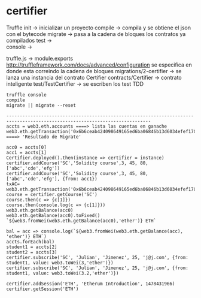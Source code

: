 # certifier


Truffle
init -> inicializar un proyecto
compile -> compila y se obtiene el json con el bytecode
migrate -> pasa a la cadena de bloques los contratos ya compilados
test ->     
console ->

truffle.js -> module.exports http://truffleframework.com/docs/advanced/configuration 
    se especifica en donde esta correindo la cadena de bloques
migrations/2-certifier -> se lanza una instancia del contrato Certifier
contracts/Certifier -> contrato inteligente
test/TestCertifier -> se escriben los test TDD
```
truffle console
compile
migrate || migrate --reset

----------------------------------------------------------------------------------------------------------------------------
accts = web3.eth.accounts ====> lista las cuentas en ganache
web3.eth.getTransaction('0x6b6ceab424098649165ed6ba06846b13d6034efef17066c124ccc2eb8704c885') ====> 'Resultado de Migrate'

acc0 = accts[0]
acc1 = accts[1]
Certifier.deployed().then(instance => certifier = instance)
certifier.addCourse('SC','Solidity course',3, 45, 80, ['abc','cde','efg'])
certifier.addCourse('SC','Solidity course',3, 45, 80, ['abc','cde','efg'], {from: acc1})
txAC= web3.eth.getTransaction('0x6b6ceab424098649165ed6ba06846b13d6034efef17066c124ccc2eb8704c885')
course = certifier.getCourse('SC')
course.then(c => {c[1]})
course.then(console.log(c => {c[1]}))
web3.eth.getBalance(acc0)
web3.eth.getBalance(acc0).toFixed()
`${web3.fromWei(web3.eth.getBalance(acc0),'ether')} ETH`

bal = acc => console.log(`${web3.fromWei(web3.eth.getBalance(acc), 'ether')} ETH`)
accts.forEach(bal)
student1 = accts[2]
student2 = accts[3]
certifier.subscribe('SC', 'Julian', 'Jimenez', 25, 'j@j.com', {from: student1, value: web3.toWei(3,'ether')})
certifier.subscribe('SC', 'Julian', 'Jimenez', 25, 'j@j.com', {from: student1, value: web3.toWei(3.2,'ether')})

certifier.addSession('ETH', 'Etherum Introduction', 1478431966)
certifier.getSession('ETH')


```
